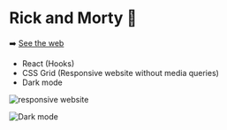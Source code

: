 # Rick and Morty 🧪

➡️ [See the web](https://beaps.github.io/rick-and-morty/)

- React (Hooks)
- CSS Grid (Responsive website without media queries)
- Dark mode

![responsive website](https://i.ibb.co/WfW5J34/responsive.gif)

![Dark mode](https://i.ibb.co/rm5bgvk/dark-mode.gif)
